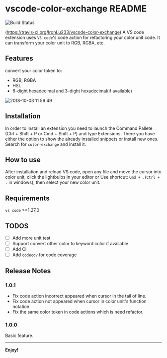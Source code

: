 # vscode-color-exchange README
![Build Status](https://travis-ci.org/IronLu233/vscode-color-exchange.svg?branch=master)

(https://travis-ci.org/IronLu233/vscode-color-exchange)
A VS code extension uses `VS code`'s code action for refactoring your color unit code. It can transform your color unit to RGB, RGBA, etc.

## Features
convert your color token to:
- RGB, RGBA
- HSL
- 6-dight hexadecimal and 3-dight hexadecimal(if available)

![2018-10-03 11 59 49](https://user-images.githubusercontent.com/20639676/46391328-f04f5280-c70e-11e8-8fb9-fe68ae643f8c.gif)
## Installation
In order to install an extension you need to launch the Command Pallete (Ctrl + Shift + P or Cmd + Shift + P) and type Extensions. There you have either the option to show the already installed snippets or install new ones. Search for `color-exchange` and install it.

## How to use
After installation and reload VS code, open any file and move the cursor into color unit, click the lightbulbs in your editor or Use shortcut: `Cmd + .`(`Ctrl + .` in windows), then select your new color unit.

## Requirements
`vs code` >=1.27.0

## TODOS
- [ ] Add more unit test
- [ ] Support convert other color to keyword color if available
- [ ] Add CI
- [ ] Add `codecov` for code coverage
<!-- ## Known issues
- Code action will appear at incorrect place, when cursor after `;` in `rgb(255, 255, 255);` -->

## Release Notes

### 1.0.1
- Fix code action incorrect appeared when cursor in the tail of line.
- Fix code action not appeared when cursor in color unit's function notation
- Fix the same color token in code actions which is need refactor.
### 1.0.0
Basic feature.

-----------------------------------------------------------------------------------------------------------
**Enjoy!**
